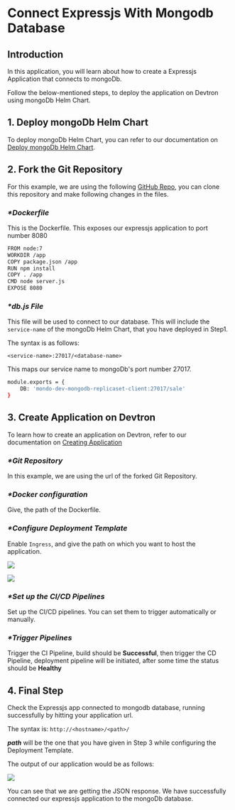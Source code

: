# Connect Expressjs With Mongodb Database

## Introduction

In this application, you will learn about how to create a Expressjs Application that connects to mongoDb.

Follow the below-mentioned steps, to deploy the application on Devtron using mongoDb Helm Chart.

## **1. Deploy mongoDb Helm Chart**

To deploy mongoDb Helm Chart, you can refer to our documentation on [Deploy mongoDb Helm Chart](../deploy-chart/deployment-of-charts.md#example).

## **2. Fork the Git Repository**

For this example, we are using the following [GitHub Repo](https://github.com/devtron-labs/DockerNodeMongo), you can clone this repository and make following changes in the files.

### _\*Dockerfile_

This is the Dockerfile. This exposes our expressjs application to port number 8080

```bash
FROM node:7
WORKDIR /app
COPY package.json /app
RUN npm install
COPY . /app
CMD node server.js
EXPOSE 8080
```

### _\*db.js File_

This file will be used to connect to our database. This will include the `service-name` of the mongoDb Helm Chart, that you have deployed in Step1.

The syntax is as follows:

`<service-name>:27017/<database-name>`

This maps our service name to mongoDb's port number 27017.

```bash
module.exports = {
    DB: 'mondo-dev-mongodb-replicaset-client:27017/sale'
}
```

## **3. Create Application on Devtron**

To learn how to create an application on Devtron, refer to our documentation on [Creating Application](../creating-application/)

### _\*Git Repository_

In this example, we are using the url of the forked Git Repository.

### _\*Docker configuration_

Give, the path of the Dockerfile.

### _\*Configure Deployment Template_

Enable `Ingress`, and give the path on which you want to host the application.

![](https://devtron-public-asset.s3.us-east-2.amazonaws.com/images/use-cases/connect-expressjs-with-mongodb-database/use-cases-springboot-view-student-data.jpg)

![](https://devtron-public-asset.s3.us-east-2.amazonaws.com/images/use-cases/connect-expressjs-with-mongodb-database/use-case-expressjs-ingress-template.jpg)

### _\*Set up the CI/CD Pipelines_

Set up the CI/CD pipelines. You can set them to trigger automatically or manually.

### _\*Trigger Pipelines_

Trigger the CI Pipeline, build should be **Successful**, then trigger the CD Pipeline, deployment pipeline will be initiated, after some time the status should be **Healthy**

## **4. Final Step**

Check the Expressjs app connected to mongodb database, running successfully by hitting your application url.

The syntax is: `http://<hostname>/<path>/`

_**path**_ will be the one that you have given in Step 3 while configuring the Deployment Template.

The output of our application would be as follows:

![](https://devtron-public-asset.s3.us-east-2.amazonaws.com/images/use-cases/connect-expressjs-with-mongodb-database/use-case-expressjs-view-demo-data.jpg)

You can see that we are getting the JSON response. We have successfully connected our expressjs application to the mongoDb database.

